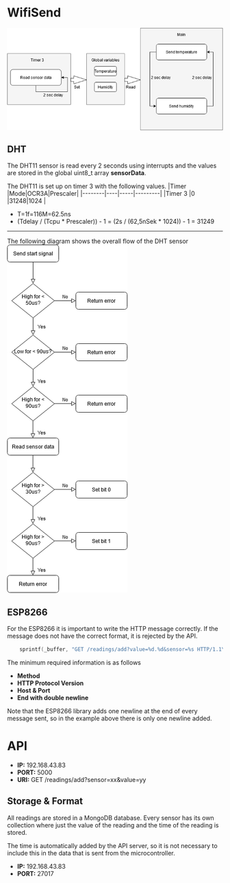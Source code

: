 # WifiSend
![Program](Program.png)
## DHT
The DHT11 sensor is read every 2 seconds using interrupts and the values are stored in the global uint8_t array **sensorData**.

The DHT11 is set up on timer 3 with the following values.
|Timer   |Mode|OCR3A|Prescaler|
|--------|----|-----|---------|
|Timer 3 |0   |31248‬|1024     |

- T=1f=116M=62.5ns
- (Tdelay / (Tcpu * Prescaler)) - 1 = (2s / (62,5nSek * 1024)) - 1 = 31249
----
The following diagram shows the overall flow of the DHT sensor
![DHT11-Flow](DHT-Diagram.png)

## ESP8266

For the ESP8266 it is important to write the HTTP message correctly. If the message does not have the correct format, it is rejected by the API.

```c
	sprintf(_buffer, "GET /readings/add?value=%d.%d&sensor=%s HTTP/1.1\r\nhost: %s:%s\r\n", sensorData[sensorRead], sensorData[sensorRead + 1], sensor, DOMAIN, PORT);
```
The minimum required information is as follows
- **Method**
- **HTTP Protocol Version**
- **Host & Port**
- **End with double newline**

Note that the ESP8266 library adds one newline at the end of every message sent, so in the example above there is only one newline added.

# API

- **IP:** 192.168.43.83
- **PORT:** 5000
- **URI:** GET /readings/add?sensor=xx&value=yy

## Storage & Format
All readings are stored in a MongoDB database. Every sensor has its own collection where just the value of the reading and the time of the reading is stored.

The time is automatically added by the API server, so it is not necessary to include this in the data that is sent from the microcontroller.

- **IP:** 192.168.43.83
- **PORT:** 27017